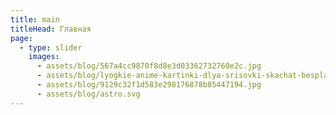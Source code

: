 ```yaml
---
title: main
titleHead: Главная
page:
  - type: slider
    images:
      - assets/blog/567a4cc9870f8d8e3d03362732760e2c.jpg
      - assets/blog/lyogkie-anime-kartinki-dlya-srisovki-skachat-besplatno_11.jpg
      - assets/blog/9129c32f1d583e298176878b85447194.jpg
      - assets/blog/astro.svg
---
```

